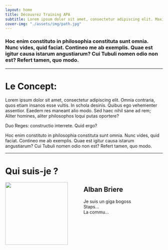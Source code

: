 ```yaml
---
layout: home
title: Découvrez Training APA
subtitle: Lorem ipsum dolor sit amet, consectetur adipiscing elit. Maximas vero virtutes iacere omnis necesse est voluptate dominante
cover-img: "./assets/img/path.jpg"
---
```


###  Hoc enim constituto in philosophia constituta sunt omnia. Nunc vides, quid faciat. Contineo me ab exemplis. Quae est igitur causa istarum angustiarum? Cui Tubuli nomen odio non est? Refert tamen, quo modo.

---
# Le Concept: 
Lorem ipsum dolor sit amet, consectetur adipiscing elit. Omnia contraria, quos etiam insanos esse vultis. In schola desinis. Quibus ego vehementer assentior. Eaedem res maneant alio modo. Sed haec nihil sane ad rem; Aliter homines, aliter philosophos loqui putas oportere?

Duo Reges: constructio interrete. Quid ergo?

Hoc enim constituto in philosophia constituta sunt omnia. Nunc vides, quid faciat. Contineo me ab exemplis. Quae est igitur causa istarum angustiarum? Cui Tubuli nomen odio non est? Refert tamen, quo modo.  

---
# Qui suis-je ?
<!-- <img style="float: right;" src="./assets/img/avatar-icon.png">
 -->
<img align="left" width="200" src="./assets/img/avatar-icon.png" style="margin-right: 10%" />

## Alban Briere

Je suis un giga bogoss  
Staps...  
La commu...

